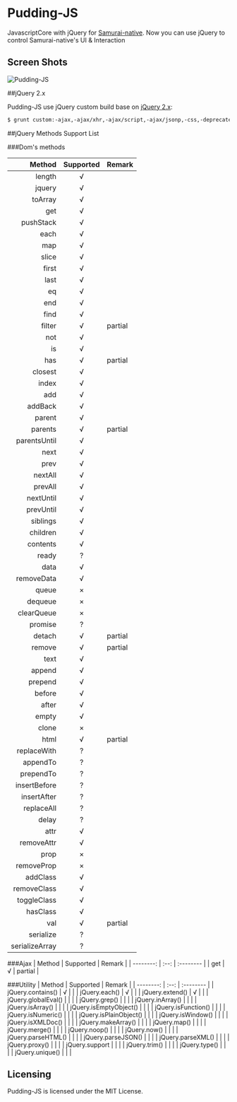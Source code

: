 # Pudding-JS

JavascriptCore with jQuery for [Samurai-native](https://github.com/hackers-painters/samurai-native). Now you can use jQuery to control Samurai-native's UI & Interaction

## Screen Shots

![Pudding-JS](https://raw.githubusercontent.com/water2891/Pudding-JS/master/ScreenShots/Pudding-JS.gif)

##jQuery 2.x

Pudding-JS use jQuery custom build base on [jQuery 2.x](https://github.com/jquery/jquery/tree/2.2-stable):

```bash
$ grunt custom:-ajax,-ajax/xhr,-ajax/script,-ajax/jsonp,-css,-deprecated,-dimensions,-effects,-event/alias,-event/trigger,-event/focusin,-offset,-wrap,-exports/amd,-sizzle
```

##jQuery Methods Support List

###Dom's methods

| Method      |    Supported | Remark  |
| --------: | :--: | :-------- |
|length| √ | |	
|jquery| √ | |	
|toArray| √ | |	
|get| √ | |	
|pushStack| √ | |	
|each| √ | |	
|map| √ | |	
|slice| √ | |	
|first| √ | |	
|last| √ | |	
|eq| √ | |	
|end| √ | |	
|find| √ | |	
|filter| √ | partial |
|not| √ | |	
|is| √ | |	
|has| √ | partial |
|closest| √ | |	
|index| √ | |	
|add| √ | |	
|addBack| √ | |	
|parent| √ | |	
|parents| √ | partial |
|parentsUntil| √ | |	
|next| √ | |	
|prev| √ | |	
|nextAll| √ | |	
|prevAll| √ | |	
|nextUntil| √ | |	
|prevUntil| √ | |	
|siblings| √ | |	
|children| √ | |	
|contents| √ | |	
|ready| ? | |	
|data| √ | |	
|removeData| √ | |	
|queue| × | |	
|dequeue| × | |	
|clearQueue| × | |	
|promise| ? | |	
|detach| √ | partial |
|remove| √ | partial |
|text| √ | |	
|append| √ | |	
|prepend| √ | |	
|before| √ | |	
|after| √ | |	
|empty| √ | |	
|clone| × | |	
|html| √ | partial |
|replaceWith| ? | |	
|appendTo| ? | |	
|prependTo| ? | |	
|insertBefore| ? | |	
|insertAfter| ? | |	
|replaceAll| ? | |	
|delay| ? | |	
|attr| √ | |	
|removeAttr| √ | |	
|prop| × | |	
|removeProp| × | |	
|addClass| √ | |	
|removeClass| √ | |	
|toggleClass| √ | |	
|hasClass| √ | |	
|val| √ | partial |
|serialize| ? | |	
|serializeArray| ? | |	

###Ajax
| Method      |    Supported | Remark  |
| --------: | :--: | :-------- |
| get | √  | partial |

###Utility
| Method      |    Supported | Remark  |
| --------: | :--: | :-------- |
| jQuery.contains() | √ |  |
| jQuery.each() | √ |  |
| jQuery.extend() | √ |  |
| jQuery.globalEval() |  |  |
| jQuery.grep() |  |  |
| jQuery.inArray() |  |  |
| jQuery.isArray() |  |  |
| jQuery.isEmptyObject() |  |  |
| jQuery.isFunction() |  |  |
| jQuery.isNumeric() |  |  |
| jQuery.isPlainObject() |  |  |
| jQuery.isWindow() |  |  |
| jQuery.isXMLDoc() |  |  |
| jQuery.makeArray() |  |  |
| jQuery.map() |  |  |
| jQuery.merge() |  |  |
| jQuery.noop()  |  |  |
| jQuery.now() |  |  |
| jQuery.parseHTML() |  |  |
| jQuery.parseJSON() |  |  |
| jQuery.parseXML() |  |  |
| jQuery.proxy() |  |  |
| jQuery.support |  |  |
| jQuery.trim() |  |  |
| jQuery.type() |  |  |
| jQuery.unique() |  |  |

## Licensing

Pudding-JS is licensed under the MIT License.
